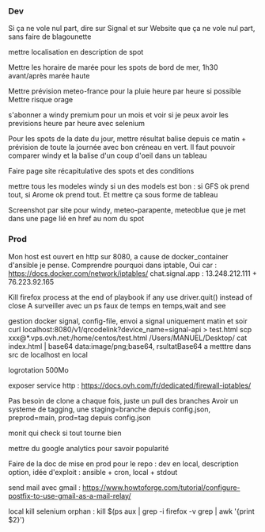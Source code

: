### Dev

Si ça ne vole nul part, dire sur Signal et sur Website que ça ne vole nul part, sans faire de blagounette

mettre localisation en description de spot

Mettre les horaire de marée pour les spots de bord de mer, 1h30 avant/après marée haute

Mettre prévision meteo-france pour la pluie heure par heure si possible
Mettre risque orage 

s'abonner a windy premium pour un mois et voir si je peux avoir les previsions heure par heure avec selenium

Pour les spots de la date du jour, mettre résultat balise depuis ce matin + prévision de toute la journée avec bon créneau en vert. Il faut pouvoir comparer windy et la balise d'un coup d'oeil dans un tableau

Faire page site récapitulative des spots et des conditions

mettre tous les modeles windy si un des models est bon : si GFS ok prend tout, si Arome ok prend tout. Et mettre ça sous forme de tableau

Screenshot par site pour windy, meteo-parapente, meteoblue que je met dans une page lié en href au nom du spot

### Prod
Mon host est ouvert en http sur 8080, a cause de docker_container d'ansible je pense. Comprendre pourquoi dans iptable, 
Oui car : https://docs.docker.com/network/iptables/
chat.signal.app : 13.248.212.111 + 76.223.92.165



Kill firefox process at the end of playbook if any
use driver.quit() instead of close 
A surveiller avec un ps faux de temps en temps,wait and see

gestion docker signal, config-file, envoi a signal uniquement matin et soir
curl localhost:8080/v1/qrcodelink?device_name=signal-api > test.html
scp xxx@*.vps.ovh.net:/home/centos/test.html /Users/MANUEL/Desktop/
cat index.html | base64
data:image/png;base64, rsultatBase64 a metttre dans src de localhost en local

logrotation 500Mo

exposer service http : https://docs.ovh.com/fr/dedicated/firewall-iptables/

Pas besoin de clone a chaque fois, juste un pull des branches
Avoir un systeme de tagging, une staging=branche depuis config.json, preprod=main, prod=tag depuis config.json

monit qui check si tout tourne bien

mettre du google analytics pour savoir popularité

Faire de la doc de mise en prod pour le repo : dev en local, description option, idée d'exploit : ansible + cron, local + stdout

send mail avec gmail : https://www.howtoforge.com/tutorial/configure-postfix-to-use-gmail-as-a-mail-relay/


local kill selenium orphan : kill $(ps aux | grep -i firefox -v grep | awk '{print $2}')